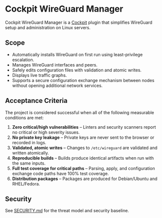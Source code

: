 # Cockpit WireGuard Manager

Cockpit WireGuard Manager is a [Cockpit](https://cockpit-project.org/) plugin that simplifies WireGuard setup and administration on Linux servers.

## Scope

- Automatically installs WireGuard on first run using least-privilege escalation.
- Manages WireGuard interfaces and peers.
- Safely edits configuration files with validation and atomic writes.
- Displays live traffic graphs.
- Supports a secure configuration exchange mechanism between nodes without opening additional network services.

## Acceptance Criteria

The project is considered successful when all of the following measurable conditions are met:

1. **Zero critical/high vulnerabilities** – Linters and security scanners report no critical or high severity issues.
2. **No private key leakage** – Private keys are never sent to the browser or recorded in logs.
3. **Validated, atomic writes** – Changes to `/etc/wireguard` are validated and written atomically.
4. **Reproducible builds** – Builds produce identical artifacts when run with the same inputs.
5. **Full test coverage for critical paths** – Parsing, apply, and configuration exchange code paths have 100% test coverage.
6. **Distribution packages** – Packages are produced for Debian/Ubuntu and RHEL/Fedora.


## Security

See [SECURITY.md](SECURITY.md) for the threat model and security baseline.
